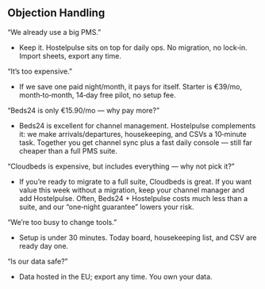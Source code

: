 ## Objection Handling

“We already use a big PMS.”
- Keep it. Hostelpulse sits on top for daily ops. No migration, no lock‑in. Import sheets, export any time.

“It’s too expensive.”
- If we save one paid night/month, it pays for itself. Starter is €39/mo, month‑to‑month, 14‑day free pilot, no setup fee.

“Beds24 is only €15.90/mo — why pay more?”
- Beds24 is excellent for channel management. Hostelpulse complements it: we make arrivals/departures, housekeeping, and CSVs a 10‑minute task. Together you get channel sync plus a fast daily console — still far cheaper than a full PMS suite.

“Cloudbeds is expensive, but includes everything — why not pick it?”
- If you’re ready to migrate to a full suite, Cloudbeds is great. If you want value this week without a migration, keep your channel manager and add Hostelpulse. Often, Beds24 + Hostelpulse costs much less than a suite, and our “one‑night guarantee” lowers your risk.

“We’re too busy to change tools.”
- Setup is under 30 minutes. Today board, housekeeping list, and CSV are ready day one.

“Is our data safe?”
- Data hosted in the EU; export any time. You own your data.
